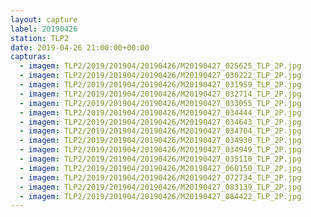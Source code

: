 ```yaml
---
layout: capture
label: 20190426
station: TLP2
date: 2019-04-26 21:00:00+00:00
capturas:
  - imagem: TLP2/2019/201904/20190426/M20190427_025625_TLP_2P.jpg
  - imagem: TLP2/2019/201904/20190426/M20190427_030222_TLP_2P.jpg
  - imagem: TLP2/2019/201904/20190426/M20190427_031959_TLP_2P.jpg
  - imagem: TLP2/2019/201904/20190426/M20190427_032714_TLP_2P.jpg
  - imagem: TLP2/2019/201904/20190426/M20190427_033055_TLP_2P.jpg
  - imagem: TLP2/2019/201904/20190426/M20190427_034444_TLP_2P.jpg
  - imagem: TLP2/2019/201904/20190426/M20190427_034643_TLP_2P.jpg
  - imagem: TLP2/2019/201904/20190426/M20190427_034704_TLP_2P.jpg
  - imagem: TLP2/2019/201904/20190426/M20190427_034930_TLP_2P.jpg
  - imagem: TLP2/2019/201904/20190426/M20190427_034949_TLP_2P.jpg
  - imagem: TLP2/2019/201904/20190426/M20190427_035110_TLP_2P.jpg
  - imagem: TLP2/2019/201904/20190426/M20190427_060150_TLP_2P.jpg
  - imagem: TLP2/2019/201904/20190426/M20190427_072734_TLP_2P.jpg
  - imagem: TLP2/2019/201904/20190426/M20190427_083139_TLP_2P.jpg
  - imagem: TLP2/2019/201904/20190426/M20190427_084422_TLP_2P.jpg
---
```

